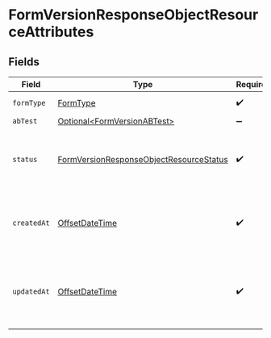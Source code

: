# FormVersionResponseObjectResourceAttributes


## Fields

| Field                                                                                                         | Type                                                                                                          | Required                                                                                                      | Description                                                                                                   | Example                                                                                                       |
| ------------------------------------------------------------------------------------------------------------- | ------------------------------------------------------------------------------------------------------------- | ------------------------------------------------------------------------------------------------------------- | ------------------------------------------------------------------------------------------------------------- | ------------------------------------------------------------------------------------------------------------- |
| `formType`                                                                                                    | [FormType](../../models/components/FormType.md)                                                               | :heavy_check_mark:                                                                                            | The type of form.                                                                                             |                                                                                                               |
| `abTest`                                                                                                      | [Optional\<FormVersionABTest>](../../models/components/FormVersionABTest.md)                                  | :heavy_minus_sign:                                                                                            | N/A                                                                                                           |                                                                                                               |
| `status`                                                                                                      | [FormVersionResponseObjectResourceStatus](../../models/components/FormVersionResponseObjectResourceStatus.md) | :heavy_check_mark:                                                                                            | Status of the form version. "live" means it's live on site.                                                   |                                                                                                               |
| `createdAt`                                                                                                   | [OffsetDateTime](https://docs.oracle.com/javase/8/docs/api/java/time/OffsetDateTime.html)                     | :heavy_check_mark:                                                                                            | ISO8601 timestamp when the form version was created.                                                          | 2024-03-04T00:00:00Z                                                                                          |
| `updatedAt`                                                                                                   | [OffsetDateTime](https://docs.oracle.com/javase/8/docs/api/java/time/OffsetDateTime.html)                     | :heavy_check_mark:                                                                                            | ISO8601 timestamp when the form version was last updated.                                                     | 2024-03-04T00:00:00Z                                                                                          |